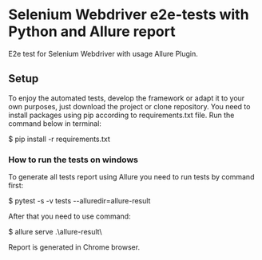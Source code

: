 # Selenium Webdriver e2e-tests with Python and Allure report

E2e test for Selenium Webdriver with usage Allure Plugin.

## Setup

To enjoy the automated tests, develop the framework or adapt it to your own purposes, just download the project or clone repository. You need to install packages using pip according to requirements.txt file.
Run the command below in terminal:

$ pip install -r requirements.txt

### How to run the tests on windows

To generate all tests report using Allure you need to run tests by command first:

$ pytest -s -v tests --alluredir=allure-result

After that you need to use command:

$ allure serve .\allure-result\

Report is generated in Chrome browser.

